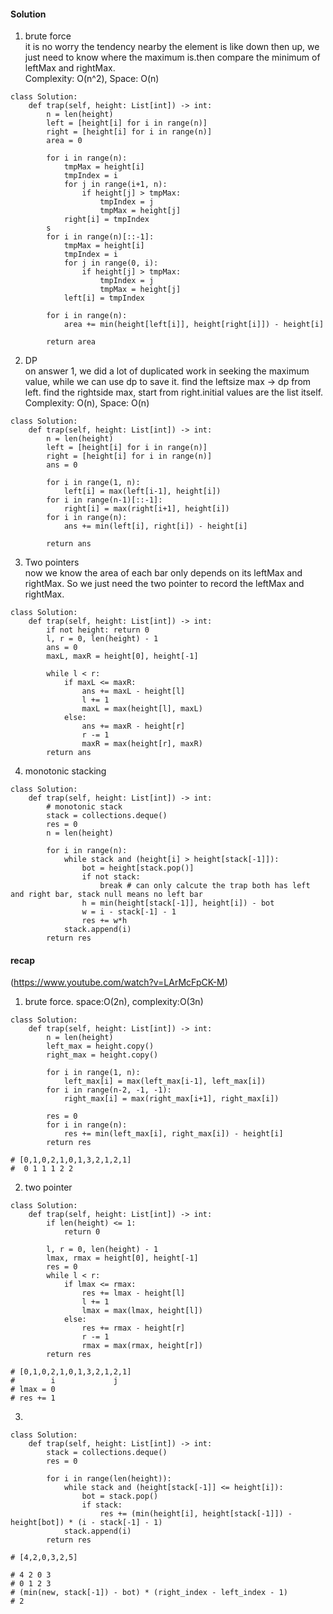 #### Solution
1. brute force <br />
it is no worry the tendency nearby the element is like down then up, we just need to know where the maximum is.then compare the minimum of leftMax and rightMax. <br />
Complexity: O(n^2), Space: O(n)
```
class Solution:
    def trap(self, height: List[int]) -> int:
        n = len(height)
        left = [height[i] for i in range(n)]
        right = [height[i] for i in range(n)]
        area = 0
        
        for i in range(n):
            tmpMax = height[i]
            tmpIndex = i
            for j in range(i+1, n):
                if height[j] > tmpMax:
                    tmpIndex = j
                    tmpMax = height[j]
            right[i] = tmpIndex
        s
        for i in range(n)[::-1]:
            tmpMax = height[i]
            tmpIndex = i
            for j in range(0, i):
                if height[j] > tmpMax:
                    tmpIndex = j
                    tmpMax = height[j]
            left[i] = tmpIndex
        
        for i in range(n):
            area += min(height[left[i]], height[right[i]]) - height[i]
        
        return area
```
2. DP <br />
on answer 1, we did a lot of duplicated work in seeking the maximum value, while we can use dp to save it. find the leftsize max -> dp from left. find the rightside max, start from right.initial values are the list itself. <br />
Complexity: O(n), Space: O(n)
```
class Solution:
    def trap(self, height: List[int]) -> int:
        n = len(height)
        left = [height[i] for i in range(n)]
        right = [height[i] for i in range(n)]
        ans = 0
        
        for i in range(1, n):
            left[i] = max(left[i-1], height[i])
        for i in range(n-1)[::-1]:
            right[i] = max(right[i+1], height[i])
        for i in range(n):
            ans += min(left[i], right[i]) - height[i]
         
        return ans
```
3. Two pointers <br />
now we know the area of each bar only depends on its leftMax and rightMax. So we just need the two pointer to record the leftMax and rightMax.
```
class Solution:
    def trap(self, height: List[int]) -> int:
        if not height: return 0
        l, r = 0, len(height) - 1
        ans = 0
        maxL, maxR = height[0], height[-1]
        
        while l < r:
            if maxL <= maxR:
                ans += maxL - height[l]
                l += 1
                maxL = max(height[l], maxL)
            else:
                ans += maxR - height[r]
                r -= 1
                maxR = max(height[r], maxR)
        return ans
```
4. monotonic stacking
```
class Solution:
    def trap(self, height: List[int]) -> int:
        # monotonic stack
        stack = collections.deque()
        res = 0
        n = len(height)
        
        for i in range(n):
            while stack and (height[i] > height[stack[-1]]):
                bot = height[stack.pop()]
                if not stack:
                    break # can only calcute the trap both has left and right bar, stack null means no left bar
                h = min(height[stack[-1]], height[i]) - bot
                w = i - stack[-1] - 1
                res += w*h
            stack.append(i)
        return res
```

#### recap
(https://www.youtube.com/watch?v=LArMcFpCK-M) <br />
1. brute force. space:O(2n), complexity:O(3n)
```
class Solution:
    def trap(self, height: List[int]) -> int:
        n = len(height)
        left_max = height.copy()
        right_max = height.copy()
        
        for i in range(1, n):
            left_max[i] = max(left_max[i-1], left_max[i])
        for i in range(n-2, -1, -1):
            right_max[i] = max(right_max[i+1], right_max[i])
            
        res = 0
        for i in range(n):
            res += min(left_max[i], right_max[i]) - height[i]
        return res
            
# [0,1,0,2,1,0,1,3,2,1,2,1]
#  0 1 1 1 2 2 
```
2. two pointer
```
class Solution:
    def trap(self, height: List[int]) -> int:
        if len(height) <= 1:
            return 0
        
        l, r = 0, len(height) - 1
        lmax, rmax = height[0], height[-1]
        res = 0
        while l < r:
            if lmax <= rmax:
                res += lmax - height[l]
                l += 1
                lmax = max(lmax, height[l])
            else:
                res += rmax - height[r]
                r -= 1
                rmax = max(rmax, height[r])
        return res
            
# [0,1,0,2,1,0,1,3,2,1,2,1]
#        i             j
# lmax = 0
# res += 1
```
3.
```
class Solution:
    def trap(self, height: List[int]) -> int:
        stack = collections.deque()
        res = 0
        
        for i in range(len(height)):
            while stack and (height[stack[-1]] <= height[i]):
                bot = stack.pop()
                if stack:
                    res += (min(height[i], height[stack[-1]]) - height[bot]) * (i - stack[-1] - 1)
            stack.append(i)
        return res
            
# [4,2,0,3,2,5]

# 4 2 0 3
# 0 1 2 3
# (min(new, stack[-1]) - bot) * (right_index - left_index - 1)
# 2 
```